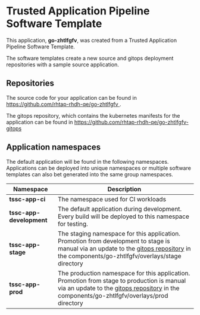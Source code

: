 # Trusted Application Pipeline Software Template

This application, **go-zhtlfgfv**, was created from a Trusted Application Pipeline Software Template.

The software templates create a new source and gitops deployment repositories with a sample source application. 

## Repositories

The source code for your application can be found in [https://github.com/rhtap-rhdh-qe/go-zhtlfgfv ](https://github.com/rhtap-rhdh-qe/go-zhtlfgfv ).
 
The gitops repository, which contains the kubernetes manifests for the application can be found in 
[https://github.com/rhtap-rhdh-qe/go-zhtlfgfv-gitops ](https://github.com/rhtap-rhdh-qe/go-zhtlfgfv-gitops ) 

## Application namespaces 

The default application will be found in the following namespaces. Applications can be deployed into unique namespaces or multiple software templates can also bet generated into the same group namespaces.  

|  Namespace   |  Description   |  
| -------- | -------- |
| **tssc-app-ci** | The namespace used for CI workloads |
| **tssc-app-development** | The default application during development. Every build will be deployed to this namespace for testing. |
| **tssc-app-stage** | The staging namespace for this application. Promotion from development to stage is manual via an update to the [gitops repository](https://github.com/rhtap-rhdh-qe/go-zhtlfgfv-gitops ) in the components/go-zhtlfgfv/overlays/stage directory |
| **tssc-app-prod** | The production namespace for this application. Promotion from stage to production is manual via an update to the [gitops repository](https://github.com/rhtap-rhdh-qe/go-zhtlfgfv-gitops ) in the components/go-zhtlfgfv/overlays/prod directory |